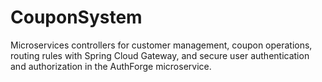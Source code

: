 # CouponSystem
Microservices controllers for customer management, coupon operations, routing rules with Spring Cloud Gateway, and secure user authentication and authorization in the AuthForge microservice.

